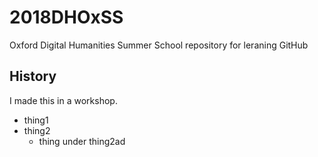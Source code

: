 # 2018DHOxSS
Oxford Digital Humanities Summer School repository for leraning GitHub

## History

I made this in a workshop.

* thing1
* thing2
  * thing under thing2ad
